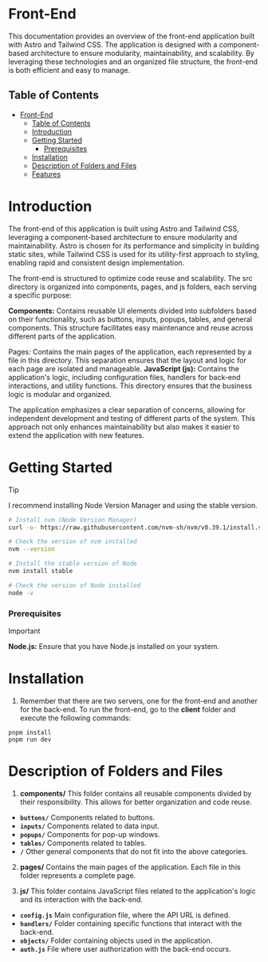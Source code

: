 # Front-End

This documentation provides an overview of the front-end application built with Astro and Tailwind CSS. The application is designed with a component-based architecture to ensure modularity, maintainability, and scalability. By leveraging these technologies and an organized file structure, the front-end is both efficient and easy to manage.

## Table of Contents

- [Front-End](#Front-End)
  - [Table of Contents](#table-of-contents)
  - [Introduction](#introduction)
  - [Getting Started](#getting-started)
    - [Prerequisites](#prerequisites)
  - [Installation](#installation)
  - [Description of Folders and Files](description-of-folders-and-files)
  - [Features](#features)
 
# Introduction

The front-end of this application is built using Astro and Tailwind CSS, leveraging a component-based architecture to ensure modularity and maintainability. Astro is chosen for its performance and simplicity in building static sites, while Tailwind CSS is used for its utility-first approach to styling, enabling rapid and consistent design implementation.

The front-end is structured to optimize code reuse and scalability. The src directory is organized into components, pages, and js folders, each serving a specific purpose:

**Components:** Contains reusable UI elements divided into subfolders based on their functionality, such as buttons, inputs, popups, tables, and general components. This structure facilitates easy maintenance and reuse across different parts of the application.

Pages: Contains the main pages of the application, each represented by a file in this directory. This separation ensures that the layout and logic for each page are isolated and manageable.
**JavaScript (js):** Contains the application's logic, including configuration files, handlers for back-end interactions, and utility functions. This directory ensures that the business logic is modular and organized.

The application emphasizes a clear separation of concerns, allowing for independent development and testing of different parts of the system. This approach not only enhances maintainability but also makes it easier to extend the application with new features.

# Getting Started

> [!TIP]
> I recommend installing Node Version Manager and using the stable version.

```bash
# Install nvm (Node Version Manager)
curl -o- https://raw.githubusercontent.com/nvm-sh/nvm/v0.39.1/install.sh | bash

# Check the version of nvm installed
nvm --version

# Install the stable version of Node
nvm install stable

# Check the version of Node installed
node -v
```

### Prerequisites

> [!IMPORTANT]
> **Node.js:** Ensure that you have Node.js installed on your system.

# Installation

1. Remember that there are two servers, one for the front-end and another for the back-end. To run the front-end, go to the **client** folder and execute the following commands:
```
pnpm install
pnpm run dev
```

# Description of Folders and Files

1. **components/**
This folder contains all reusable components divided by their responsibility. This allows for better organization and code reuse.

- **`buttons/`** Components related to buttons.
- **`inputs/`** Components related to data input.
- **`popups/`** Components for pop-up windows.
- **`tables/`** Components related to tables.
- **`/`** Other general components that do not fit into the above categories.

2. **pages/**
Contains the main pages of the application. Each file in this folder represents a complete page.

3. **js/**
This folder contains JavaScript files related to the application's logic and its interaction with the back-end.

- **`config.js`** Main configuration file, where the API URL is defined.
- **`handlers/`** Folder containing specific functions that interact with the back-end.
- **`objects/`** Folder containing objects used in the application.
- **`auth.js`** File where user authorization with the back-end occurs.
